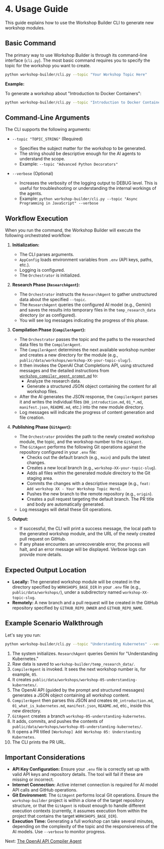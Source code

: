 # 4. Usage Guide

This guide explains how to use the Workshop Builder CLI to generate new workshop modules.

## Basic Command

The primary way to use Workshop Builder is through its command-line interface (`cli.py`). The most basic command requires you to specify the topic for the workshop you want to create.

```bash
python workshop-builder/cli.py --topic "Your Workshop Topic Here"
```

**Example:**

To generate a workshop about "Introduction to Docker Containers":
```bash
python workshop-builder/cli.py --topic "Introduction to Docker Containers"
```

## Command-Line Arguments

The CLI supports the following arguments:

*   `--topic "TOPIC_STRING"` (Required)
    *   Specifies the subject matter for the workshop to be generated.
    *   The string should be descriptive enough for the AI agents to understand the scope.
    *   Example: `--topic "Advanced Python Decorators"`

*   `--verbose` (Optional)
    *   Increases the verbosity of the logging output to DEBUG level. This is useful for troubleshooting or understanding the internal workings of the agents.
    *   Example: `python workshop-builder/cli.py --topic "Async Programming in JavaScript" --verbose`

## Workflow Execution

When you run the command, the Workshop Builder will execute the following orchestrated workflow:

1.  **Initialization:**
    *   The CLI parses arguments.
    *   `AppConfig` loads environment variables from `.env` (API keys, paths, etc.).
    *   Logging is configured.
    *   The `Orchestrator` is initialized.

2.  **Research Phase (`ResearchAgent`):**
    *   The `Orchestrator` instructs the `ResearchAgent` to gather unstructured data about the specified `--topic`.
    *   The `ResearchAgent` queries the configured AI model (e.g., Gemini) and saves the results into temporary files in the `temp_research_data` directory (or as configured).
    *   You will see log messages indicating the progress of this phase.

3.  **Compilation Phase (`CompilerAgent`):**
    *   The `Orchestrator` passes the topic and the paths to the researched data files to the `CompilerAgent`.
    *   The `CompilerAgent` determines the next available workshop number and creates a new directory for the module (e.g., `public/data/workshops/workshop-XX-your-topic-slug/`).
    *   It then invokes the OpenAI Chat Completions API, using structured messages and the detailed instructions from [`workshop_compiler_agent_prompt.md`](../workshop_compiler_agent_prompt.md) to:
        *   Analyze the research data.
        *   Generate a structured JSON object containing the content for all workshop files.
    *   After the AI generates the JSON response, the `CompilerAgent` parses it and writes the individual files (`00_introduction.md`, `01_*.md`, `manifest.json`, `README.md`, etc.) into the new module directory.
    *   Log messages will indicate the progress of content generation and file creation.

4.  **Publishing Phase (`GitAgent`):**
    *   The `Orchestrator` provides the path to the newly created workshop module, the topic, and the workshop number to the `GitAgent`.
    *   The `GitAgent` performs the following Git operations against the repository configured in your `.env` file:
        *   Checks out the default branch (e.g., `main`) and pulls the latest changes.
        *   Creates a new local branch (e.g., `workshop-XX-your-topic-slug`).
        *   Adds all files within the generated module directory to the Git staging area.
        *   Commits the changes with a descriptive message (e.g., `feat: Add workshop XX - Your Workshop Topic Here`).
        *   Pushes the new branch to the remote repository (e.g., `origin`).
        *   Creates a pull request targeting the default branch. The PR title and body are automatically generated.
    *   Log messages will detail these Git operations.

5.  **Output:**
    *   If successful, the CLI will print a success message, the local path to the generated workshop module, and the URL of the newly created pull request on GitHub.
    *   If any phase encounters an unrecoverable error, the process will halt, and an error message will be displayed. Verbose logs can provide more details.

## Expected Output Location

-   **Locally:** The generated workshop module will be created in the directory specified by `WORKSHOPS_BASE_DIR` in your `.env` file (e.g., `public/data/workshops/`), under a subdirectory named `workshop-XX-topic-slug`.
-   **Remotely:** A new branch and a pull request will be created in the GitHub repository specified by `GITHUB_REPO_OWNER` and `GITHUB_REPO_NAME`.

## Example Scenario Walkthrough

Let's say you run:
```bash
python workshop-builder/cli.py --topic "Understanding Kubernetes" --verbose
```

1.  The system initializes. `ResearchAgent` queries Gemini for "Understanding Kubernetes."
2.  Raw data is saved to `workshop-builder/temp_research_data/`.
3.  `CompilerAgent` is invoked. It sees the next workshop number is, for example, `05`.
4.  It creates `public/data/workshops/workshop-05-understanding-kubernetes/`.
5.  The OpenAI API (guided by the prompt and structured messages) generates a JSON object containing all workshop content.
6.  `CompilerAgent` then parses this JSON and creates `00_introduction.md`, `01_what_is_kubernetes.md`, `manifest.json`, `README.md`, etc., inside this new directory.
7.  `GitAgent` creates a branch `workshop-05-understanding-kubernetes`.
8.  It adds, commits, and pushes the contents of `public/data/workshops/workshop-05-understanding-kubernetes/`.
9.  It opens a PR titled `[Workshop] Add Workshop 05: Understanding Kubernetes`.
10. The CLI prints the PR URL.

## Important Considerations

*   **API Key Configuration:** Ensure your `.env` file is correctly set up with valid API keys and repository details. The tool will fail if these are missing or incorrect.
*   **Internet Connection:** Active internet connection is required for AI model API calls and GitHub operations.
*   **Git Environment:** The `GitAgent` performs local Git operations. Ensure the `workshop-builder` project is within a clone of the target repository structure, or that the `GitAgent` is robust enough to handle different execution contexts (currently, it assumes execution from within the project that contains the target `WORKSHOPS_BASE_DIR`).
*   **Execution Time:** Generating a full workshop can take several minutes, depending on the complexity of the topic and the responsiveness of the AI models. Use `--verbose` to monitor progress.

Next: [The OpenAI API Compiler Agent](./05_codex_compiler_agent.md)